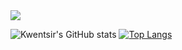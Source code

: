 <img src="/C:/Kwentsir-2021.stl"/>
<br/>

![Kwentsir's GitHub stats](https://github-readme-stats.vercel.app/api?username=kwentsir&layout=compact&show_icons=true&theme=radical)
[![Top Langs](https://github-readme-stats.vercel.app/api/top-langs/?username=kwentsir&layout=compact&show_icons=true&theme=radical&langs_count=10)](https://github.com/kwentsir/github-readme-stats)
